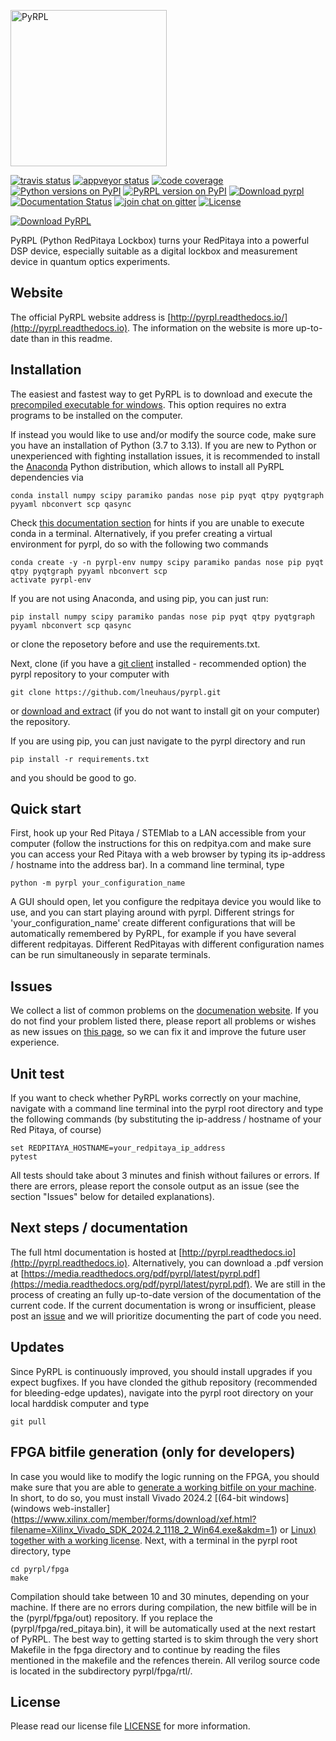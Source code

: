 [<img src="http://pyrpl.readthedocs.io/en/latest/_static/logo.png" width="250" alt="PyRPL">](http://www.pyrpl.org/)

[![travis status](https://travis-ci.org/lneuhaus/pyrpl.svg?branch=master "Travisstatus")](https://travis-ci.org/lneuhaus/pyrpl)
[![appveyor status](https://ci.appveyor.com/api/projects/status/wv2acmg869acg5yy?svg=true)](https://ci.appveyor.com/project/lneuhaus/pyrpl)
[![code coverage](https://codecov.io/github/lneuhaus/pyrpl/coverage.svg?branch=master "Code coverage")](https://codecov.io/gh/lneuhaus/pyrpl)
[![Python versions on PyPI](https://img.shields.io/pypi/pyversions/pyrpl.svg)](https://pypi.python.org/pypi/pyrpl/)
[![PyRPL version on PyPI](https://img.shields.io/pypi/v/pyrpl.svg "PyRPL on PyPI")](https://pypi.python.org/pypi/pyrpl/)
[![Download pyrpl](https://img.shields.io/sourceforge/dt/pyrpl.svg)](https://sourceforge.net/projects/pyrpl/files/)
[![Documentation Status](https://readthedocs.org/projects/pyrpl/badge/?version=latest)](http://pyrpl.readthedocs.io/en/latest/)
[![join chat on gitter](https://badges.gitter.im/JoinChat.svg "Join chat on gitter")](https://gitter.im/lneuhaus/pyrpl)
[![License](https://img.shields.io/pypi/l/pyrpl.svg)](https://github.com/lneuhaus/pyrpl/blob/master/LICENSE)

[![Download PyRPL](https://a.fsdn.com/con/app/sf-download-button)](https://sourceforge.net/projects/pyrpl/files/)

PyRPL (Python RedPitaya Lockbox) turns your RedPitaya into a powerful DSP device, especially suitable as a digital lockbox and measurement device in quantum optics experiments.

## Website
The official PyRPL website address is [http://pyrpl.readthedocs.io/](http://pyrpl.readthedocs.io). The information on the website is more up-to-date than in this readme.

## Installation
The easiest and fastest way to get PyRPL is to download and execute the [precompiled executable for windows](https://drive.google.com/file/d/1uj5GfKSBs_ceQcKP73JrwaT5-82ZKx1D/view). This option requires no extra programs to be installed on the computer.

If instead you would like to use and/or modify the source code, make sure you have an
installation of Python (3.7 to 3.13). If you are new to Python or unexperienced with fighting installation issues, it is recommended to install the [Anaconda](https://www.continuum.io/downloads) Python distribution, which allows to install all PyRPL dependencies via
```
conda install numpy scipy paramiko pandas nose pip pyqt qtpy pyqtgraph pyyaml nbconvert scp qasync
```
Check [this documentation section](http://pyrpl.readthedocs.io/en/latest/user_guide/installation/common_problems.html#anaconda-problems) for hints if you are unable to execute conda in a terminal. Alternatively, if you prefer creating a virtual environment for pyrpl, do so with the following two commands
```
conda create -y -n pyrpl-env numpy scipy paramiko pandas nose pip pyqt qtpy pyqtgraph pyyaml nbconvert scp
activate pyrpl-env
```
If you are not using Anaconda, and using pip, you can just run: 
```
pip install numpy scipy paramiko pandas nose pip pyqt qtpy pyqtgraph pyyaml nbconvert scp qasync
```
or clone the reposetory before and use the requirements.txt.

Next, clone (if you have a [git client](https://git-scm.com/downloads) installed - recommended option) the pyrpl repository to your computer with 
```
git clone https://github.com/lneuhaus/pyrpl.git
```
or [download and extract](https://github.com/lneuhaus/pyrpl/archive/master.zip) (if you do not want to install git on your computer) the repository. 

If you are using pip, you can just navigate to the pyrpl directory and run 

```
pip install -r requirements.txt
```
and you should be good to go.

## Quick start
First, hook up your Red Pitaya / STEMlab to a LAN accessible from your computer (follow the instructions for this on redpitya.com and make sure you can access your Red Pitaya with a web browser by typing its ip-address /  hostname into the address bar).
In a command line terminal, type
```
python -m pyrpl your_configuration_name
```
A GUI should open, let you configure the redpitaya device you would like to use, and you can start playing around with pyrpl. Different strings for 'your_configuration_name' create different configurations that will be automatically remembered by PyRPL, for example if you have several different redpitayas. Different RedPitayas with different configuration names can be run simultaneously in separate terminals.

## Issues
We collect a list of common problems on the [documenation website](http://pyrpl.readthedocs.io/en/latest/user_guide/installation/common_problems.html). If you do not find your problem listed there, please report all problems or wishes as new issues on [this page](https://github.com/lneuhaus/pyrpl/issues), so we can fix it and improve the future user experience.

## Unit test
If you want to check whether PyRPL works correctly on your machine, navigate with a command line terminal into the pyrpl root directory and type the  following commands (by substituting the ip-address / hostname of your Red Pitaya, of course)
```
set REDPITAYA_HOSTNAME=your_redpitaya_ip_address
pytest
```
All tests should take about 3 minutes and finish without failures or errors. If there are errors, please report the console output as an issue (see the section "Issues" below for detailed explanations).

## Next steps / documentation
The full html documentation is hosted at [http://pyrpl.readthedocs.io](http://pyrpl.readthedocs.io). Alternatively, you can download a .pdf version at [https://media.readthedocs.org/pdf/pyrpl/latest/pyrpl.pdf](https://media.readthedocs.org/pdf/pyrpl/latest/pyrpl.pdf). We are still in the process of creating an fully up-to-date version of the documentation of the current code. If the current documentation is wrong or insufficient, please post an [issue](https://github.com/lneuhaus/pyrpl/issues/new) and we will prioritize documenting the part of code you need.

## Updates
Since PyRPL is continuously improved, you should install upgrades if you expect bugfixes. 
If you have clonded the github repository (recommended for bleeding-edge updates), navigate into the pyrpl root directory on your local harddisk computer and type
```
git pull
```

## FPGA bitfile generation (only for developers)
In case you would like to modify the logic running on the FPGA, you should make sure that you are able to [generate a working bitfile on your machine](http://pyrpl.readthedocs.io/en/latest/developer_guide/fpga_compilation.html). In short, to do so, you must install Vivado 2024.2 [(64-bit windows](windows web-installer](https://www.xilinx.com/member/forms/download/xef.html?filename=Xilinx_Vivado_SDK_2024.2_1118_2_Win64.exe&akdm=1) or [Linux)](https://www.xilinx.com/member/forms/download/xef.html?filename=Xilinx_Vivado_SDK_2024.2_1118_2_Lin64.bin&akdm=1) [together with a working license](http://pyrpl.readthedocs.io/en/latest/developer_guide/fpga_compilation.html#fpga-license). Next, with a terminal in the pyrpl root directory, type
```
cd pyrpl/fpga
make
```
Compilation should take between 10 and 30 minutes, depending on your machine. If there are no errors during compilation, the new bitfile will be in the (pyrpl/fpga/out) repository. If you replace the (pyrpl/fpga/red_pitaya.bin), it will be automatically used at the next restart of PyRPL. The best way to getting started is to skim through the very short Makefile in the fpga directory and to continue by reading the files mentioned in the makefile and the refences therein. All verilog source code is located in the subdirectory pyrpl/fpga/rtl/. 

## License
Please read our license file [LICENSE](https://github.com/lneuhaus/pyrpl/blob/master/LICENSE) for more information. 
